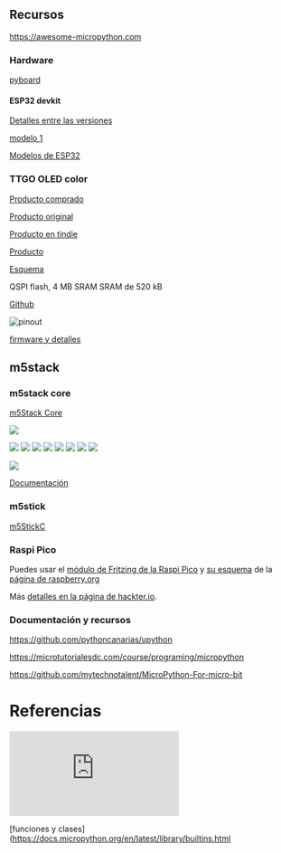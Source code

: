 ## Recursos

https://awesome-micropython.com

### Hardware

[pyboard](http://docs.micropython.org/en/latest/pyboard/quickref.html)

#### ESP32 devkit

[Detalles entre las versiones](https://www.studiopieters.nl/esp32-pinout/)

[modelo 1 ](https://descubrearduino.com/esp32-modulo-esp32-wroom-gpio-pinout/)

[Modelos de ESP32](https://www.espressif.com/en/products/modules)


### TTGO OLED color



[Producto comprado](https://es.aliexpress.com/item/4000296985840.html)

[Producto original](https://es.aliexpress.com/item/33048962331.html)

[Producto en tindie](https://www.tindie.com/products/ttgo/lilygor-ttgo-t-display-esp32-wifibluetooth-module/)





[Producto](http://www.lilygo.cn/prod_view.aspx?Id=1126)


[Esquema](https://github.com/Xinyuan-LilyGO/TTGO-T-Display/blob/master/schematic/ESP32-TFT(6-26).pdf)

QSPI flash, 4 MB
SRAM	SRAM de 520 kB

[Github](https://github.com/Xinyuan-LilyGO/TTGO-T-Display)

![pinout](./images/Pinout_TTGO_TFT.png)

[firmware y detalles](https://github.com/Xinyuan-LilyGO/TTGO-T-Display)


## m5stack

### m5stack core

[m5Stack Core](https://es.aliexpress.com/item/1005001622101153.html)


![](./images/conexion_m5StackCore.png)

![](./images/ensamblado_m5stack.png)
![](./images/formato_m5stack.png)
![](./images/formato_ex_stack.png)
![](./images/pinout_m5stack.png)
![](./images/modelo_gris_m5stack.png)
![](./images/flier_m5stack.png)
![](./images/m5Stack_pines.png)
![](./images/m5Stack_pinout_names.png)

![](./images/m5stack-info.jpg)


[Documentación](https://docs.m5stack.com/#/en/core/basic)

### m5stick


[m5StickC](https://es.aliexpress.com/item/4000166551564.html)
 

### Raspi Pico


Puedes usar el [módulo de Fritzing de la Raspi Pico](https://datasheets.raspberrypi.org/pico/Pico-R3-Fritzing.fzpz) y [su esquema](https://datasheets.raspberrypi.org/pico/Pico-R3-A4-Pinout.pdf) de la [página de raspberry.org](https://www.raspberrypi.org/documentation/pico/getting-started/)

Más [detalles en la página de hackter.io](https://www.hackster.io/news/hands-on-with-the-rp2040-and-pico-the-first-in-house-silicon-and-microcontroller-from-raspberry-pi-effc452fc25d).





### Documentación y recursos



https://github.com/pythoncanarias/upython

https://microtutorialesdc.com/course/programing/micropython

https://github.com/mytechnotalent/MicroPython-For-micro-bit



# Referencias

![Documentación oficial micropython](https://docs.micropython.org/en/latest/index.html)


[funciones y clases](https://docs.micropython.org/en/latest/library/builtins.html